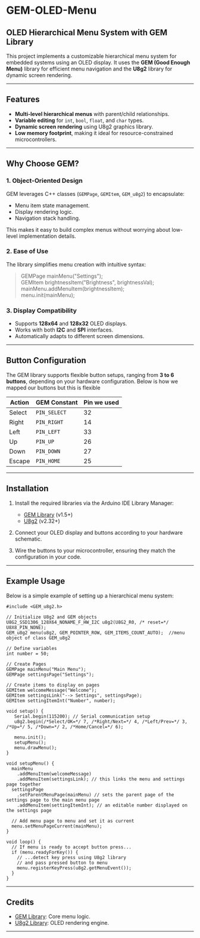 # GEM-OLED-Menu
## **OLED Hierarchical Menu System with GEM Library**

This project implements a customizable hierarchical menu system for embedded systems using an OLED display. It uses the **GEM (Good Enough Menu)** library for efficient menu navigation and the **U8g2** library for dynamic screen rendering.

---

## **Features**
- **Multi-level hierarchical menus** with parent/child relationships.
- **Variable editing** for `int`, `bool`, `float`, and `char` types.
- **Dynamic screen rendering** using U8g2 graphics library.
- **Low memory footprint**, making it ideal for resource-constrained microcontrollers.

---

## **Why Choose GEM?**

### 1. **Object-Oriented Design**
GEM leverages C++ classes (`GEMPage`, `GEMItem`, `GEM_u8g2`) to encapsulate:
- Menu item state management.
- Display rendering logic.
- Navigation stack handling.

This makes it easy to build complex menus without worrying about low-level implementation details.

### 2. **Ease of Use**
The library simplifies menu creation with intuitive syntax:  
>GEMPage mainMenu("Settings");  
>GEMItem brightnessItem("Brightness", brightnessVal);  
>mainMenu.addMenuItem(brightnessItem);  
>menu.init(mainMenu);  


### 3. **Display Compatibility**
- Supports **128x64** and **128x32** OLED displays.
- Works with both **I2C** and **SPI** interfaces.
- Automatically adapts to different screen dimensions.

---

## **Button Configuration**

The GEM library supports flexible button setups, ranging from **3 to 6 buttons**, depending on your hardware configuration. Below is how we mapped our buttons but this is flexible

| Action      | GEM Constant      | Pin we used   |
|-------------|-------------------|---------------|
| Select      | `PIN_SELECT`      | 32            |
| Right       | `PIN_RIGHT`       | 14            |
| Left        | `PIN_LEFT`        | 33            |
| Up          | `PIN_UP`          | 26            |
| Down        | `PIN_DOWN`        | 27            |
| Escape      | `PIN_HOME`        | 25            |

---

## **Installation**

1. Install the required libraries via the Arduino IDE Library Manager:
   - [GEM Library](https://github.com/Spirik/GEM) (v1.5+)
   - [U8g2](https://github.com/olikraus/u8g2) (v2.32+)

2. Connect your OLED display and buttons according to your hardware schematic.

3. Wire the buttons to your microcontroller, ensuring they match the configuration in your code.

---

## **Example Usage**

Below is a simple example of setting up a hierarchical menu system:  

```
#include <GEM_u8g2.h>

// Initialize U8g2 and GEM objects  
U8G2_SSD1306_128X64_NONAME_F_HW_I2C u8g2(U8G2_R0, /* reset=*/ U8X8_PIN_NONE);  
GEM_u8g2 menu(u8g2, GEM_POINTER_ROW, GEM_ITEMS_COUNT_AUTO);  //menu object of class GEM_u8g2 

// Define variables  
int number = 50;

// Create Pages
GEMPage mainMenu("Main Menu");  
GEMPage settingsPage("Settings");

// Create items to display on pages
GEMItem welcomeMessage("Welcome");
GEMItem settingsLink("--> Settings", settingsPage);
GEMItem settingItemInt("Number", number);

void setup() {
   Serial.begin(115200); // Serial communication setup
   u8g2.begin(/*Select/OK=*/ 7, /*Right/Next=*/ 4, /*Left/Prev=*/ 3, /*Up=*/ 5, /*Down=*/ 2, /*Home/Cancel=*/ 6);

   menu.init();
   setupMenu();
   menu.drawMenu();
}

void setupMenu() {
  mainMenu
    .addMenuItem(welcomeMessage)
    .addMenuItem(settingsLink); // this links the menu and settings page together
  settingsPage
    .setParentMenuPage(mainMenu) // sets the parent page of the settings page to the main menu page
    .addMenuItem(settingItemInt); // an editable number displayed on the settings page

  // Add menu page to menu and set it as current
  menu.setMenuPageCurrent(mainMenu);
}

void loop() {
  // If menu is ready to accept button press...
  if (menu.readyForKey()) {
    // ...detect key press using U8g2 library
    // and pass pressed button to menu
    menu.registerKeyPress(u8g2.getMenuEvent());
  }
}

```
---

## **Credits**
- [GEM Library](https://github.com/Spirik/GEM): Core menu logic.
- [U8g2 Library](https://github.com/olikraus/u8g2): OLED rendering engine.

---
